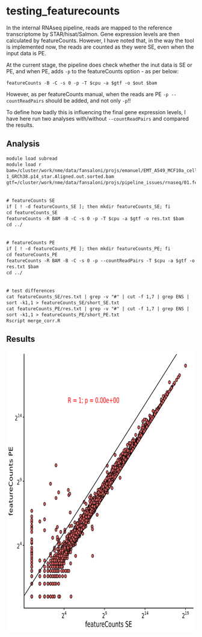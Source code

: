 # testing_featurecounts

In the internal RNAseq pipeline, reads are mapped to the reference transcriptome by STAR/hisat/Salmon. Gene expression levels are then calculated by featureCounts. However, I have noted that, in the way the tool is implemented now, the reads are counted as they were SE, even when the input data is PE.

At the current stage, the pipeline does check whether the inut data is SE or PE, and when PE, adds ```-p``` to the featureCounts option - as per below:
```
featureCounts -B -C -s 0 -p -T $cpu -a $gtf -o $out $bam
```

However, as per featureCounts manual, when the reads are PE ```-p --countReadPairs``` should be added, and not only ```-p```!!

To define how badly this is influencing the final gene expression levels, I have here run two analyses with/without ```--countReadPairs``` and compared the results.

## Analysis

```
module load subread
module load r
bam=/cluster/work/nme/data/fansaloni/projs/emanuel/EMT_A549_MCF10a_cells/rnaseq/SEQ00221/01_genexpression/output/aligned/bam/S221_10_hsMCF10a_EMT_RNA-1_GRCh38.p14_star.Aligned.out.sorted.bam
gtf=/cluster/work/nme/data/fansaloni/projs/pipeline_issues/rnaseq/01.featurecounts/test_ENSG00000116151/star/Homo_sapiens_GRCh38_p14.gtf


# featureCounts SE
if [ ! -d featureCounts_SE ]; then mkdir featureCounts_SE; fi
cd featureCounts_SE
featureCounts -R BAM -B -C -s 0 -p -T $cpu -a $gtf -o res.txt $bam
cd ../


# featureCounts PE
if [ ! -d featureCounts_PE ]; then mkdir featureCounts_PE; fi
cd featureCounts_PE
featureCounts -R BAM -B -C -s 0 -p --countReadPairs -T $cpu -a $gtf -o res.txt $bam
cd ../


# test differences
cat featureCounts_SE/res.txt | grep -v "#" | cut -f 1,7 | grep ENS | sort -k1,1 > featureCounts_SE/short_SE.txt
cat featureCounts_PE/res.txt | grep -v "#" | cut -f 1,7 | grep ENS | sort -k1,1 > featureCounts_PE/short_PE.txt
Rscript merge_corr.R

```

## Results




<img src="https://github.com/fansalon/testing_featurecounts/blob/main/rnaseq_cor_res.png" width="750" height="750"/>


